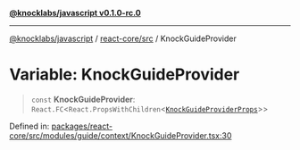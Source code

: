 [**@knocklabs/javascript v0.1.0-rc.0**](../../../README.md)

***

[@knocklabs/javascript](../../../modules.md) / [react-core/src](../README.md) / KnockGuideProvider

# Variable: KnockGuideProvider

> `const` **KnockGuideProvider**: `React.FC`\<`React.PropsWithChildren`\<[`KnockGuideProviderProps`](../type-aliases/KnockGuideProviderProps.md)\>\>

Defined in: [packages/react-core/src/modules/guide/context/KnockGuideProvider.tsx:30](https://github.com/knocklabs/javascript/blob/main/packages/react-core/src/modules/guide/context/KnockGuideProvider.tsx#L30)
